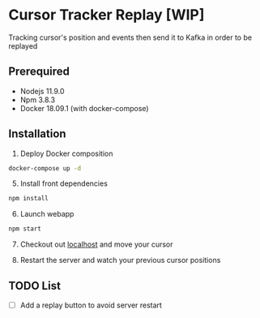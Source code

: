 # Cursor Tracker Replay [WIP]

Tracking cursor's position and events then send it to Kafka in order to be replayed

## Prerequired

- Nodejs 11.9.0
- Npm 3.8.3
- Docker 18.09.1 (with docker-compose)

## Installation

1. Deploy Docker composition

```sh
docker-compose up -d
```

5. Install front dependencies

```sh
npm install
```

6. Launch webapp

```sh
npm start
```

7. Checkout out [localhost](http://localhost:8888) and move your cursor
   
8. Restart the server and watch your previous cursor positions


## TODO List

- [ ] Add a replay button to avoid server restart